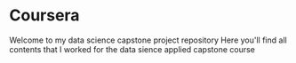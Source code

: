 # Coursera
Welcome to my data science capstone project repository
Here you'll find all contents that I worked for the data sience applied capstone course 

